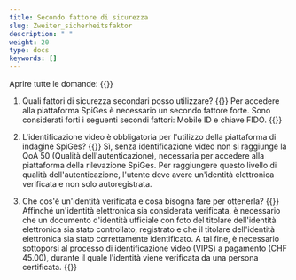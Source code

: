 ```yaml
---
title: Secondo fattore di sicurezza
slug: Zweiter_sicherheitsfaktor 
description: " "
weight: 20
type: docs
keywords: []
---
```


Aprire tutte le domande: {{<collapsibleGroupCommand groupId="Zweiter_sicherheitsfaktor">}}

1. Quali fattori di sicurezza secondari posso utilizzare?
{{<collapsibleBlock groupId="Zweiter_sicherheitsfaktor">}}
Per accedere alla piattaforma SpiGes è necessario un secondo fattore forte. Sono considerati forti i seguenti secondi fattori: Mobile ID e chiave FIDO. 
{{</collapsibleBlock>}}

2. L'identificazione video è obbligatoria per l'utilizzo della piattaforma di indagine SpiGes?
{{<collapsibleBlock groupId="Zweiter_sicherheitsfaktor">}}
Sì, senza identificazione video non si raggiunge la QoA 50 (Qualità dell'autenticazione), necessaria per accedere alla piattaforma della rilevazione SpiGes. Per raggiungere questo livello di qualità dell'autenticazione, l'utente deve avere un'identità elettronica verificata e non solo autoregistrata.

3. Che cos'è un'identità verificata e cosa bisogna fare per ottenerla?
{{<collapsibleBlock groupId="Zweiter_sicherheitsfaktor">}}
Affinché un'identità elettronica sia considerata verificata, è necessario che un documento d'identità ufficiale con foto del titolare dell'identità elettronica sia stato controllato, registrato e che il titolare dell'identità elettronica sia stato correttamente identificato. A tal fine, è necessario sottoporsi al processo di identificazione video (VIPS) a pagamento (CHF 45.00), durante il quale l'identità viene verificata da una persona certificata.
{{</collapsibleBlock>}}
